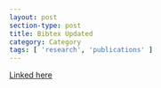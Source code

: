 ```yaml
---
layout: post
section-type: post
title: Bibtex Updated
category: Category
tags: [ 'research', 'publications' ]
---
```

[Linked here](http://umdrive.memphis.edu/aolney/public/publications/olney_all.bib)
